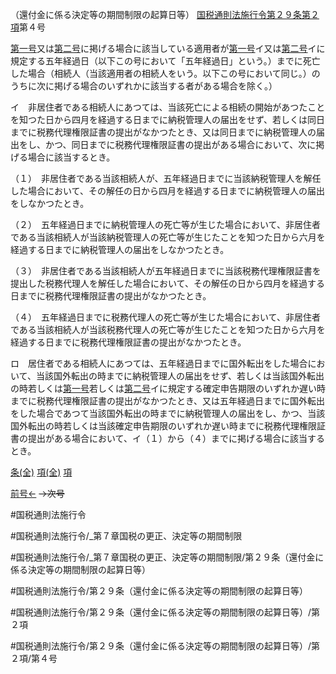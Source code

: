 （還付金に係る決定等の期間制限の起算日等）
[国税通則法施行令第２９条第２項](国税通則法施行＿令＿第２９条第２項)第４号

[第一号](国税通則法施行＿令＿第２９条第２項第１号)又は[第二号](国税通則法施行＿令＿第２９条第２項第２号)に掲げる場合に該当している適用者が[第一号](国税通則法施行＿令＿第２９条第２項第１号)イ又は[第二号](国税通則法施行＿令＿第２９条第２項第２号)イに規定する五年経過日（以下この号において「五年経過日」という。）までに死亡した場合（相続人（当該適用者の相続人をいう。以下この号において同じ。）のうちに次に掲げる場合のいずれかに該当する者がある場合を除く。）

イ　非居住者である相続人にあつては、当該死亡による相続の開始があつたことを知つた日から四月を経過する日までに納税管理人の届出をせず、若しくは同日までに税務代理権限証書の提出がなかつたとき、又は同日までに納税管理人の届出をし、かつ、同日までに税務代理権限証書の提出がある場合において、次に掲げる場合に該当するとき。

（１）　非居住者である当該相続人が、五年経過日までに当該納税管理人を解任した場合において、その解任の日から四月を経過する日までに納税管理人の届出をしなかつたとき。

（２）　五年経過日までに納税管理人の死亡等が生じた場合において、非居住者である当該相続人が当該納税管理人の死亡等が生じたことを知つた日から六月を経過する日までに納税管理人の届出をしなかつたとき。

（３）　非居住者である当該相続人が五年経過日までに当該税務代理権限証書を提出した税務代理人を解任した場合において、その解任の日から四月を経過する日までに税務代理権限証書の提出がなかつたとき。

（４）　五年経過日までに税務代理人の死亡等が生じた場合において、非居住者である当該相続人が当該税務代理人の死亡等が生じたことを知つた日から六月を経過する日までに税務代理権限証書の提出がなかつたとき。

ロ　居住者である相続人にあつては、五年経過日までに国外転出をした場合において、当該国外転出の時までに納税管理人の届出をせず、若しくは当該国外転出の時若しくは[第一号](国税通則法施行＿令＿第２９条第２項第１号)若しくは[第二号](国税通則法施行＿令＿第２９条第２項第２号)イに規定する確定申告期限のいずれか遅い時までに税務代理権限証書の提出がなかつたとき、又は五年経過日までに国外転出をした場合であつて当該国外転出の時までに納税管理人の届出をし、かつ、当該国外転出の時若しくは当該確定申告期限のいずれか遅い時までに税務代理権限証書の提出がある場合において、イ（１）から（４）までに掲げる場合に該当するとき。

[条(全)](国税通則法施行＿令＿第２９条_.md)    [項(全)](国税通則法施行＿令＿第２９条第２項_.md)    [項](国税通則法施行＿令＿第２９条第２項.md)

[前号←](国税通則法施行＿令＿第２９条第２項第３号.md)  ~~→次号~~

#国税通則法施行令

#国税通則法施行令/_第７章国税の更正、決定等の期間制限

#国税通則法施行令/_第７章国税の更正、決定等の期間制限/第２９条（還付金に係る決定等の期間制限の起算日等）

#国税通則法施行令/第２９条（還付金に係る決定等の期間制限の起算日等）

#国税通則法施行令/第２９条（還付金に係る決定等の期間制限の起算日等）/第２項

#国税通則法施行令/第２９条（還付金に係る決定等の期間制限の起算日等）/第２項/第４号

